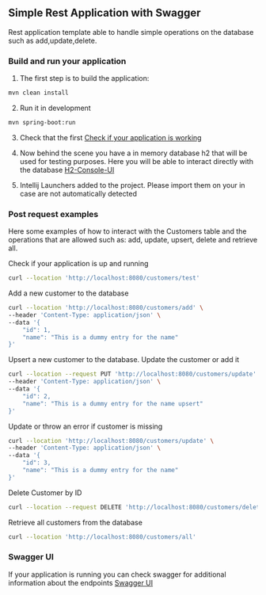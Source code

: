## Simple Rest Application with Swagger

Rest application template able to handle simple operations on the database such as add,update,delete.


### Build and run your application
1. The first step is to build the application:
```bash 
mvn clean install
```

2. Run it in development
```bash
mvn spring-boot:run
```

3. Check that the first [Check if your application is working](http://localhost:8080/customers/test)

4. Now behind the scene you have a in memory database h2 that will be used for testing purposes. 
Here you will be able to interact directly with the database  [H2-Console-UI](localhost:8080/h2-console)

5. Intellij Launchers added to the project. Please import them on your in case are not automatically detected

### Post request examples
Here some examples of how to interact with the Customers table and the operations that are allowed such as: add, update, upsert, delete and retrieve all.

Check if your application is up and running
```bash
curl --location 'http://localhost:8080/customers/test'
```

Add a new customer to the database
```bash
curl --location 'http://localhost:8080/customers/add' \
--header 'Content-Type: application/json' \
--data '{
    "id": 1,
    "name": "This is a dummy entry for the name"
}'
```

Upsert a new customer to the database. Update the customer or add it
```bash
curl --location --request PUT 'http://localhost:8080/customers/update' \
--header 'Content-Type: application/json' \
--data '{
    "id": 2,
    "name": "This is a dummy entry for the name upsert"
}'
```

Update or throw an error if customer is missing
```bash
curl --location 'http://localhost:8080/customers/update' \
--header 'Content-Type: application/json' \
--data '{
    "id": 3,
    "name": "This is a dummy entry for the name"
}'
```

Delete Customer by ID
```bash
curl --location --request DELETE 'http://localhost:8080/customers/delete/2'
```

Retrieve all customers from the database
```bash
curl --location 'http://localhost:8080/customers/all'
```

### Swagger UI
If your application is running you can check swagger for additional information about the endpoints
[Swagger UI](http://localhost:8080/swagger-ui/index.html)